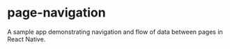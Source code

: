 # page-navigation
A sample app demonstrating navigation and flow of data between pages in React Native.
